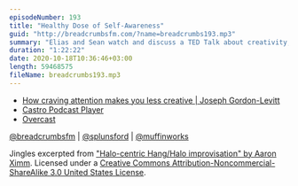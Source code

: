 ```yaml
---
episodeNumber: 193
title: "Healthy Dose of Self-Awareness"
guid: "http://breadcrumbsfm.com/?name=breadcrumbs193.mp3"
summary: "Elias and Sean watch and discuss a TED Talk about creativity, the addiction to getting attention, and focusing on the things that matter."
duration: "1:22:22"
date: 2020-10-18T10:36:46+03:00
length: 59468575
fileName: breadcrumbs193.mp3
---
```


- [How craving attention makes you less creative | Joseph Gordon-Levitt](https://youtu.be/3VTsIju1dLI)
- [Castro Podcast Player](https://apps.apple.com/us/app/castro-podcast-player/id1080840241?uo=4)
- [Overcast](https://apps.apple.com/us/app/overcast/id888422857?uo=4)

[@breadcrumbsfm](https://twitter.com/breadcrumbsfm) | [@splunsford](https://twitter.com/splunsford) | [@muffinworks](https://twitter.com/muffinworks)

Jingles excerpted from ["Halo-centric Hang/Halo improvisation" by Aaron Ximm](http://freemusicarchive.org/music/aaron_ximm/handpans_and_the_hang/). Licensed under a [Creative Commons Attribution-Noncommercial-ShareAlike 3.0 United States License](http://creativecommons.org/licenses/by-nc-sa/3.0/us/).